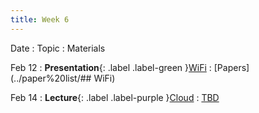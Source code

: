 ```yaml
---
title: Week 6
---
```


Date
: Topic
  : Materials

Feb 12
: **Presentation**{: .label .label-green }[WiFi](#)
  : [Papers](../paper%20list/## WiFi)

Feb 14
: **Lecture**{: .label .label-purple }[Cloud](#)
  : [TBD](#)
